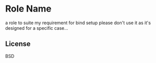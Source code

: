 Role Name
=========

a role to suite my requirement for bind setup
please don't use it as it's designed for a specific case...

License
-------

BSD

